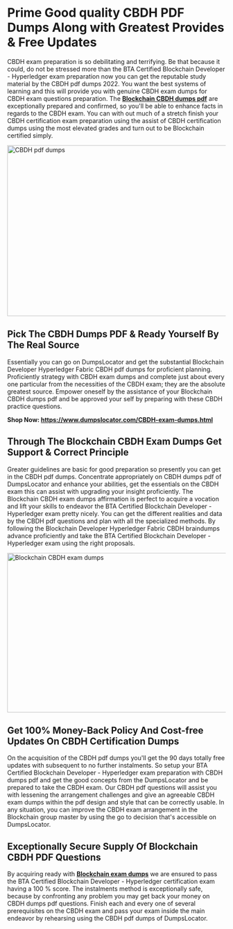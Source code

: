 <h1><strong>Prime Good quality CBDH PDF Dumps Along with Greatest Provides &amp; Free Updates</strong></h1>
<p>CBDH exam preparation is so debilitating and terrifying. Be that because it could, do not be stressed more than the BTA Certified Blockchain Developer - Hyperledger exam preparation now you can get the reputable study material by the CBDH pdf dumps 2022. You want the best systems of learning and this will provide you with genuine CBDH exam dumps for CBDH exam questions preparation. The <strong><a href="https://www.dumpslocator.com/CBDH-exam-dumps.html">Blockchain CBDH dumps pdf</a></strong> are exceptionally prepared and confirmed, so you'll be able to enhance facts in regards to the CBDH exam. You can with out much of a stretch finish your CBDH certification exam preparation using the assist of CBDH certification dumps using the most elevated grades and turn out to be Blockchain certified simply.</p>
<p><img src="https://i.ibb.co/SKhFh8d/Pastel-Purple-Computer-UI-Class-Syllabus-Education-Presentation.png" alt="CBDH pdf dumps" width="700" height="393" /></p>
<h2><strong>Pick The CBDH Dumps PDF &amp; Ready Yourself By The Real Source</strong></h2>
<p>Essentially you can go on DumpsLocator and get the substantial Blockchain Developer Hyperledger Fabric CBDH pdf dumps for proficient planning. Proficiently strategy with CBDH exam dumps and complete just about every one particular from the necessities of the CBDH exam; they are the absolute greatest source. Empower oneself by the assistance of your Blockchain CBDH dumps pdf and be approved your self by preparing with these CBDH practice questions.</p>
<p><strong>Shop Now: <a href="https://www.dumpslocator.com/CBDH-exam-dumps.html">https://www.dumpslocator.com/CBDH-exam-dumps.html</a></strong></p>
<h2><strong>Through The Blockchain CBDH Exam Dumps Get Support &amp; Correct Principle</strong></h2>
<p>Greater guidelines are basic for good preparation so presently you can get in the CBDH pdf dumps. Concentrate appropriately on CBDH dumps pdf of DumpsLocator and enhance your abilities, get the essentials on the CBDH exam this can assist with upgrading your insight proficiently. The Blockchain CBDH exam dumps affirmation is perfect to acquire a vocation and lift your skills to endeavor the BTA Certified Blockchain Developer - Hyperledger exam pretty nicely. You can get the different realities and data by the CBDH pdf questions and plan with all the specialized methods. By following the Blockchain Developer Hyperledger Fabric CBDH braindumps advance proficiently and take the BTA Certified Blockchain Developer - Hyperledger exam using the right proposals.</p>
<p><a href="https://www.dumpslocator.com/CBDH-exam-dumps.html"><img src="https://i.ibb.co/NtZbgjG/Blue-and-White-Medical-Dental-Clinic-Facebook-Ad.png" alt="Blockchain CBDH exam dumps" width="700" height="367" /></a></p>
<h2><strong>Get 100% Money-Back Policy And Cost-free Updates On CBDH Certification Dumps</strong></h2>
<p>On the acquisition of the CBDH pdf dumps you'll get the 90 days totally free updates with subsequent to no further instalments. So setup your BTA Certified Blockchain Developer - Hyperledger exam preparation with CBDH dumps pdf and get the good concepts from the DumpsLocator and be prepared to take the CBDH exam. Our CBDH pdf questions will assist you with lessening the arrangement challenges and give an agreeable CBDH exam dumps within the pdf design and style that can be correctly usable. In any situation, you can improve the CBDH exam arrangement in the Blockchain group master by using the go to decision that's accessible on DumpsLocator.</p>
<h2><strong>Exceptionally Secure Supply Of Blockchain CBDH PDF Questions</strong></h2>
<p>By acquiring ready with <strong><a href="https://www.dumpslocator.com/blockchain-exams.html">Blockchain exam dumps</a></strong> we are ensured to pass the BTA Certified Blockchain Developer - Hyperledger certification exam having a 100 % score. The instalments method is exceptionally safe, because by confronting any problem you may get back your money on CBDH dumps pdf questions. Finish each and every one of several prerequisites on the CBDH exam and pass your exam inside the main endeavor by rehearsing using the CBDH pdf dumps of DumpsLocator.</p>
